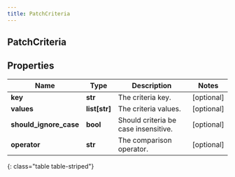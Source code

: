 ```yaml
---
title: PatchCriteria
---
```

## PatchCriteria

## Properties

|Name | Type | Description | Notes|
|------------ | ------------- | ------------- | -------------|
| **key** | **str** | The criteria key. | [optional] |
| **values** | **list[str]** | The criteria values. | [optional] |
| **should_ignore_case** | **bool** | Should criteria be case insensitive. | [optional] |
| **operator** | **str** | The comparison operator. | [optional] |
{: class="table table-striped"}


